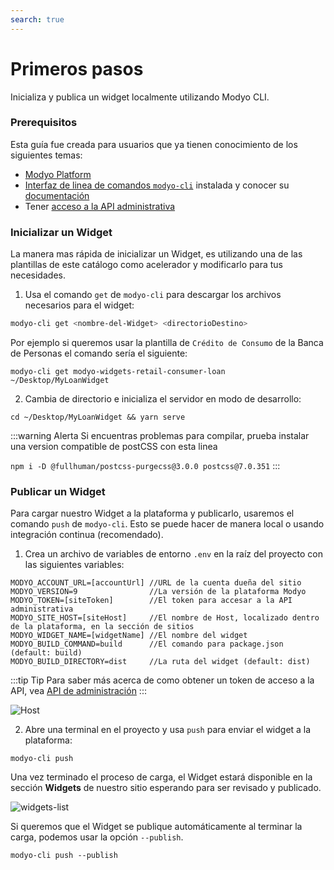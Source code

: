 ```yaml
---
search: true
---
```


# Primeros pasos

Inicializa y publica un widget localmente utilizando Modyo CLI.

### Prerequisitos

Esta guía fue creada para usuarios que ya tienen conocimiento de los siguientes temas:
- [Modyo Platform](/es/platform/)
- [Interfaz de linea de comandos `modyo-cli`](/es/platform/channels/Widgets.md#modyo-cli) instalada y conocer su [documentación](/es/platform/channels/widgets.html#modyo-cli)
- Tener [acceso a la API administrativa](es/platform/core/api.html#bearer-token)

### Inicializar un Widget

La manera mas rápida de inicializar un Widget, es utilizando una de las plantillas de este catálogo como acelerador y modificarlo para tus necesidades.

1. Usa el comando `get` de `modyo-cli` para descargar los archivos necesarios para el widget:

```bash
modyo-cli get <nombre-del-Widget> <directorioDestino>
```

Por ejemplo si queremos usar la plantilla de `Crédito de Consumo` de la Banca de Personas el comando sería el siguiente:

```shell
modyo-cli get modyo-widgets-retail-consumer-loan ~/Desktop/MyLoanWidget
```

2. Cambia de directorio e inicializa el servidor en modo de desarrollo:

```shell
cd ~/Desktop/MyLoanWidget && yarn serve
```

:::warning Alerta
Si encuentras problemas para compilar, prueba instalar una version compatible de postCSS con esta linea

`npm i -D @fullhuman/postcss-purgecss@3.0.0 postcss@7.0.351`
:::

### Publicar un Widget

Para cargar nuestro Widget a la plataforma y publicarlo, usaremos el comando `push` de `modyo-cli`. Esto se puede hacer de manera local o usando integración continua (recomendado).

1. Crea un archivo de variables de entorno `.env` en la raíz del proyecto con las siguientes variables:

```shell
MODYO_ACCOUNT_URL=[accountUrl] //URL de la cuenta dueña del sitio
MODYO_VERSION=9                //La versión de la plataforma Modyo
MODYO_TOKEN=[siteToken]        //El token para accesar a la API administrativa
MODYO_SITE_HOST=[siteHost]     //El nombre de Host, localizado dentro de la plataforma, en la sección de sitios
MODYO_WIDGET_NAME=[widgetName] //El nombre del widget
MODYO_BUILD_COMMAND=build      //El comando para package.json (default: build) 
MODYO_BUILD_DIRECTORY=dist     //La ruta del widget (default: dist) 
```

:::tip Tip
Para saber más acerca de como obtener un token de acceso a la API, vea [API de administración](es/platform/core/api.html)
:::

![Host](/assets/img/widgets/host.png)

2. Abre una terminal en el proyecto y usa `push` para enviar el widget a la plataforma:

```shell
modyo-cli push
```

Una vez terminado el proceso de carga, el Widget estará disponible en la sección **Widgets** de nuestro sitio esperando para ser revisado y publicado.

![widgets-list](/assets/img/widgets/widgets_list.png)

Si queremos que el Widget se publique automáticamente al terminar la carga, podemos usar la opción `--publish`.

```shell
modyo-cli push --publish
```

